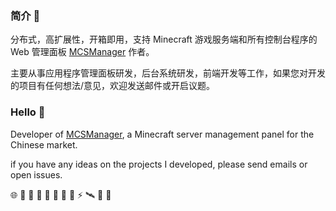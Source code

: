 ### 简介 👋

分布式，高扩展性，开箱即用，支持 Minecraft 游戏服务端和所有控制台程序的 Web 管理面板 [MCSManager](https://github.com/MCSManager) 作者。

主要从事应用程序管理面板研发，后台系统研发，前端开发等工作，如果您对开发的项目有任何想法/意见，欢迎发送邮件或开启议题。

### Hello 🚀

Developer of [MCSManager](https://github.com/MCSManager), a Minecraft server management panel for the Chinese market.

if you have any ideas on the projects I developed, please send emails or open issues.



🌐 💌 🥪 🍉 🥚 💩 🍎 🎈 ⚡ 🛰️ 🎃 🥯



